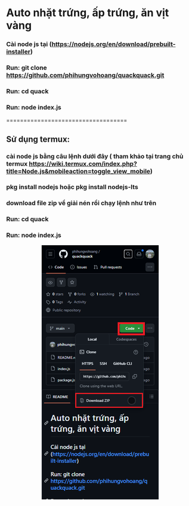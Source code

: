﻿# Auto nhặt trứng, ấp trứng, ăn vịt vàng

### Cài node js tại (https://nodejs.org/en/download/prebuilt-installer)

### Run: git clone https://github.com/phihungvohoang/quackquack.git

### Run: cd quack

### Run: node index.js

===================================
## Sử dụng termux:
### cài node js bằng câu lệnh dưới đây ( tham khảo tại trang chủ termux https://wiki.termux.com/index.php?title=Node.js&mobileaction=toggle_view_mobile)

### pkg install nodejs hoặc pkg install nodejs-lts

### download file zip về giải nén rồi chạy lệnh như trên

### Run: cd quack

### Run: node index.js

<div align="center">
    <img src="./download zip on phone.png">
    <br>
</div>
